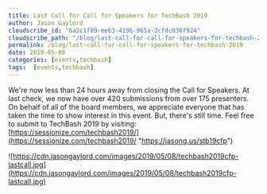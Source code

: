 ```yaml
---
title: Last Call for Call for Speakers for TechBash 2019
author: Jason Gaylord
cloudscribe_id: "6a2c1f89-ee63-4196-965a-2cfdc036f924"
cloudscribe_path: "/blog/last-call-for-call-for-speakers-for-techbash-2019"
permalink: /blog/last-call-for-call-for-speakers-for-techbash-2019
date: 2019-05-08
categories: [events,techbash]
tags:  [events,techbash]
---
```


We're now less than 24 hours away from closing the Call for Speakers. At last check, we now have over 420 submissions from over 175 presenters. On behalf of all of the board members, we appreciate everyone that has taken the time to show interest in this event. But, there's still time. Feel free to submit to TechBash 2019 by visiting: [https://sessionize.com/techbash2019/](https://sessionize.com/techbash2019/ "https://jasong.us/stb19cfp")

![https://cdn.jasongaylord.com/images/2019/05/08/techbash2019cfp-lastcall.jpg](https://cdn.jasongaylord.com/images/2019/05/08/techbash2019cfp-lastcall.jpg)